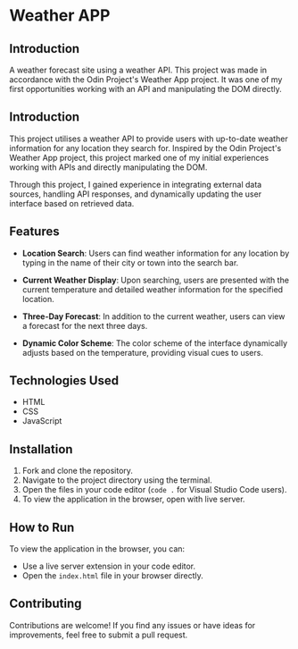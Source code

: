 # Weather APP

## Introduction

A weather forecast site using a weather API. This project was made in accordance with the Odin Project's Weather App project. It was one of my first opportunities working with an API and manipulating the DOM directly.

## Introduction

This project utilises a weather API to provide users with up-to-date weather information for any location they search for. Inspired by the Odin Project's Weather App project, this project marked one of my initial experiences working with APIs and directly manipulating the DOM.

Through this project, I gained experience in integrating external data sources, handling API responses, and dynamically updating the user interface based on retrieved data.

## Features

- **Location Search**: Users can find weather information for any location by typing in the name of their city or town into the search bar.
  
- **Current Weather Display**: Upon searching, users are presented with the current temperature and detailed weather information for the specified location.
  
- **Three-Day Forecast**: In addition to the current weather, users can view a forecast for the next three days.

- **Dynamic Color Scheme**: The color scheme of the interface dynamically adjusts based on the temperature, providing visual cues to users.


## Technologies Used

- HTML
- CSS
- JavaScript

## Installation

1. Fork and clone the repository.
2. Navigate to the project directory using the terminal.
3. Open the files in your code editor (`code .` for Visual Studio Code users).
3. To view the application in the browser, open with live server.

## How to Run

To view the application in the browser, you can:

- Use a live server extension in your code editor.
- Open the `index.html` file in your browser directly.

## Contributing

Contributions are welcome! If you find any issues or have ideas for improvements, feel free to submit a pull request.